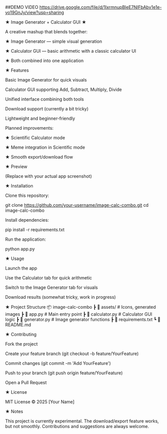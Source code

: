 ##DEMO VIDEO
https://drive.google.com/file/d/1lxrmnupBleE7NIFbAbv1e1e-vo19GnJy/view?usp=sharing

★ Image Generator + Calculator GUI ★

A creative mashup that blends together:

★ Image Generator — simple visual generation

★ Calculator GUI — basic arithmetic with a classic calculator UI

★ Both combined into one application

★ Features

Basic Image Generator for quick visuals

Calculator GUI supporting Add, Subtract, Multiply, Divide

Unified interface combining both tools

Download support (currently a bit tricky)

Lightweight and beginner-friendly

Planned improvements:

★ Scientific Calculator mode

★ Meme integration in Scientific mode

★ Smooth export/download flow

★ Preview


(Replace with your actual app screenshot)

★ Installation

Clone this repository:

git clone https://github.com/your-username/image-calc-combo.git
cd image-calc-combo


Install dependencies:

pip install -r requirements.txt


Run the application:

python app.py

★ Usage

Launch the app

Use the Calculator tab for quick arithmetic

Switch to the Image Generator tab for visuals

Download results (somewhat tricky, work in progress)

★ Project Structure
📦 image-calc-combo
 ┣ 📂 assets/         # Icons, generated images
 ┣ 📜 app.py          # Main entry point
 ┣ 📜 calculator.py   # Calculator GUI logic
 ┣ 📜 generator.py    # Image generator functions
 ┣ 📜 requirements.txt
 ┗ 📜 README.md

★ Contributing

Fork the project

Create your feature branch (git checkout -b feature/YourFeature)

Commit changes (git commit -m 'Add YourFeature')

Push to your branch (git push origin feature/YourFeature)

Open a Pull Request

★ License

MIT License © 2025 [Your Name]

★ Notes

This project is currently experimental. The download/export feature works, but not smoothly. Contributions and suggestions are always welcome.
